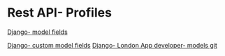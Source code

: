 # Rest API- Profiles
[Django- model fields](https://docs.djangoproject.com/en/1.11/ref/models/fields/)

[Django- custom model fields](https://docs.djangoproject.com/en/1.11/topics/auth/customizing/#auth-custom-user)
[Django- London App developer- models git](https://gist.github.com/LondonAppDev/01feb984211e1237f81ca3e4bdb1eeb7#file-byob-user-profile-model-py)